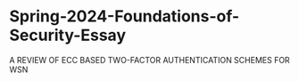 # Spring-2024-Foundations-of-Security-Essay
A REVIEW OF ECC BASED TWO-FACTOR  AUTHENTICATION SCHEMES FOR WSN

